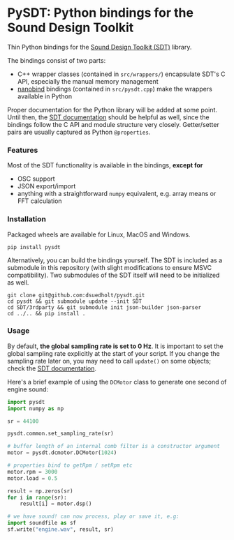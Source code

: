 # PySDT: Python bindings for the Sound Design Toolkit

Thin Python bindings for the [Sound Design Toolkit (SDT)](https://github.com/SkAT-VG/SDT) library.

The bindings consist of two parts:
- C++ wrapper classes (contained in `src/wrappers/`) encapsulate SDT's C API, especially the manual memory management
- [nanobind](https://github.com/wjakob/nanobind) bindings (contained in `src/pysdt.cpp`) make the wrappers available in Python

Proper documentation for the Python library will be added at some point. Until then, the [SDT documentation](https://skat-vg.github.io/SDT/) should be helpful as well, since the bindings follow the C API and module structure very closely. Getter/setter pairs are usually captured as Python `@properties`.

### Features

Most of the SDT functionality is available in the bindings, **except for** 
- OSC support
- JSON export/import
- anything with a straightforward `numpy` equivalent, e.g. array means or FFT calculation

### Installation

Packaged wheels are available for Linux, MacOS and Windows.

```
pip install pysdt
```

Alternatively, you can build the bindings yourself. The SDT is included as a submodule in this repository (with slight modifications to ensure MSVC compatibility). Two submodules of the SDT itself will need to be initialized as well.

```
git clone git@github.com:dsuedholt/pysdt.git
cd pysdt && git submodule update --init SDT
cd SDT/3rdparty && git submodule init json-builder json-parser
cd ../.. && pip install .
```

### Usage

By default, **the global sampling rate is set to 0 Hz**. It is important to set the global sampling rate explicitly at the start of your script. If you change the sampling rate later on, you may need to call `update()` on some objects; check the [SDT documentation](https://skat-vg.github.io/SDT/).

Here's a brief example of using the `DCMotor` class to generate one second of engine sound:

```python
import pysdt
import numpy as np

sr = 44100

pysdt.common.set_sampling_rate(sr)

# buffer length of an internal comb filter is a constructor argument
motor = pysdt.dcmotor.DCMotor(1024)

# properties bind to getRpm / setRpm etc
motor.rpm = 3000
motor.load = 0.5

result = np.zeros(sr)
for i in range(sr):
    result[i] = motor.dsp()

# we have sound! can now process, play or save it, e.g:
import soundfile as sf
sf.write("engine.wav", result, sr)
```